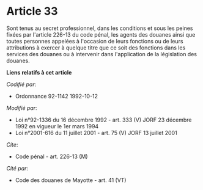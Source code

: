 # Article 33

Sont tenus au secret professionnel, dans les conditions et sous les peines fixées par l'article 226-13 du code pénal, les
agents des douanes ainsi que toutes personnes appelées à l'occasion de leurs fonctions ou de leurs attributions à exercer à
quelque titre que ce soit des fonctions dans les services des douanes ou à intervenir dans l'application de la législation
des douanes.

**Liens relatifs à cet article**

_Codifié par_:

  - Ordonnance 92-1142 1992-10-12

_Modifié par_:

  - Loi n°92-1336 du 16 décembre 1992 - art. 333 (V) JORF 23 décembre 1992 en vigueur le 1er mars 1994
  - Loi n°2001-616 du 11 juillet 2001 - art. 75 (V) JORF 13 juillet 2001

_Cite_:

  - Code pénal - art. 226-13 (M)

_Cité par_:

  - Code des douanes de Mayotte - art. 41 (VT)
